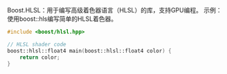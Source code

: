 Boost.HLSL：用于编写高级着色器语言（HLSL）的库，支持GPU编程。
示例：使用boost::hls编写简单的HLSL着色器。

```cpp
#include <boost/hlsl.hpp>

// HLSL shader code
boost::hlsl::float4 main(boost::hlsl::float4 color) {
    return color;
}
```